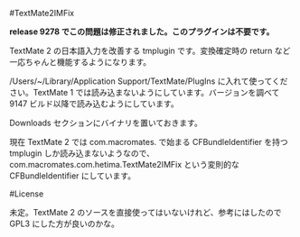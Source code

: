 #TextMate2IMFix

__release 9278 でこの問題は修正されました。このプラグインは不要です。__

TextMate 2 の日本語入力を改善する tmplugin です。変換確定時の return など一応ちゃんと機能するようになります。

/Users/~/Library/Application Support/TextMate/PlugIns
に入れて使ってください。TextMate 1 では読み込まないようにしています。バージョンを調べて 9147 ビルド以降で読み込むようにしています。

Downloads セクションにバイナリを置いておきます。

現在 TextMate 2 では com.macromates. で始まる CFBundleIdentifier を持つ tmplugin しか読み込まないようなので、com.macromates.com.hetima.TextMate2IMFix という変則的な CFBundleIdentifier にしています。

#License

未定。TextMate 2 のソースを直接使ってはいないけれど、参考にはしたので GPL3 にした方が良いのかな。